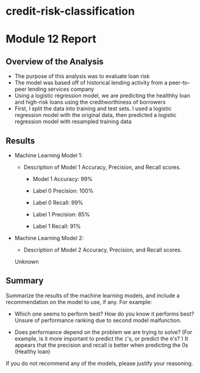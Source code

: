 # credit-risk-classification

# Module 12 Report 

## Overview of the Analysis

* The purpose of this analysis was to evaluate loan risk
* The model was based off of historical lending activity from a peer-to-peer lending services company
* Using a logistic regression model, we are predicting the healthhy loan and high-risk loans using the creditworthiness of borrowers 
* First, I split the data into training and test sets. I used a logistic regression model with the original data, then predicted a logistic regression model with resampled training data


## Results

* Machine Learning Model 1:
  * Description of Model 1 Accuracy, Precision, and Recall scores.
    - Model 1 Accuracy: 99%
    
    - Label 0 Precision: 100%
    - Label 0 Recall: 99%
    
    - Label 1 Precision: 85%
    - Label 1 Recall: 91%


* Machine Learning Model 2:
  * Description of Model 2 Accuracy, Precision, and Recall scores.
  
  Unknown

## Summary

Summarize the results of the machine learning models, and include a recommendation on the model to use, if any. For example:
* Which one seems to perform best? How do you know it performs best? Unsure of performance ranking due to second model malfunction.

* Does performance depend on the problem we are trying to solve? (For example, is it more important to predict the `1`'s, or predict the `0`'s? )
    It appears that the precision and recall is better when predicting the 0s (Healthy loan)

If you do not recommend any of the models, please justify your reasoning.

